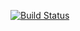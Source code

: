 [![Build Status](https://travis-ci.org/usernamegithu/demo3.svg?branch=master)](https://travis-ci.org/usernamegithu/demo3)
